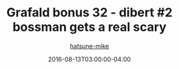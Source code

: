 ---
title: "Grafald bonus 32 - dibert #2 bossman gets a real scary"
type: "image"
date: 2016-08-13T03:00:00-04:00
draft: false
categories: ["Grafald"]
image_path: "../img/2016/bonus_32.png"
alt_text: ""
author: "[hatsune-mike](https://cohost.org/hatsune-mike)"
---